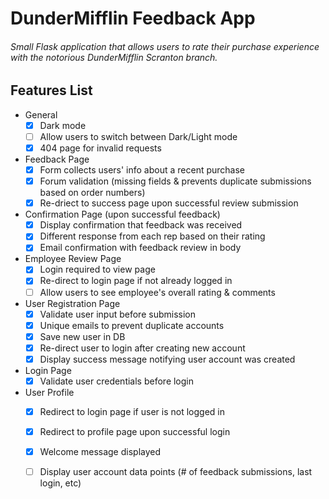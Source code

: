 # DunderMifflin Feedback App

###### Small Flask application that allows users to rate their purchase experience with the notorious DunderMifflin Scranton branch. 

## Features List

* General
    - [x] Dark mode
    - [ ] Allow users to switch between Dark/Light mode
    - [x] 404 page for invalid requests

* Feedback Page
    - [x] Form collects users' info about a recent purchase
    - [x] Forum validation (missing fields & prevents duplicate submissions based on order numbers)
    - [x] Re-driect to success page upon successful review submission

* Confirmation Page (upon successful feedback)
    - [x] Display confirmation that feedback was received
    - [x] Different response from each rep based on their rating
    - [x] Email confirmation with feedback review in body

* Employee Review Page
    - [x] Login required to view page
    - [x] Re-direct to login page if not already logged in
    - [ ] Allow users to see employee's overall rating & comments

* User Registration Page
    - [x] Validate user input before submission
    - [x] Unique emails to prevent duplicate accounts
    - [x] Save new user in DB
    - [x] Re-direct user to login after creating new account
    - [x] Display success message notifying user account was created

* Login Page
    - [x] Validate user credentials before login

* User Profile
    - [x] Redirect to login page if user is not logged in
    - [x] Redirect to profile page upon successful login
    - [x] Welcome message displayed
    - [ ] Display user account data points (# of feedback submissions, last login, etc)

